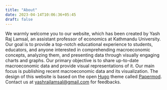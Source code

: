 ```yaml
---
title: "About"
date: 2023-04-14T10:06:36+05:45
draft: false
---
```


We warmly welcome you to our website, which has been created by Yash Raj Lamsal, an assistant professor of economics at Kathmandu University. Our goal is to provide a top-notch educational experience to students, educators, and anyone interested in comprehending macroeconomic concepts, analyzing them, and presenting data through visually engaging charts and graphs. Our primary objective is to share up-to-date macroeconomic data and provide visual representations of it. Our main focus is publishing recent macroeconomic data and its visualization. The design of this website is based on the open  [Hugo](https://gohugo.io/) theme called  [Papermod](https://themes.gohugo.io/themes/hugo-papermod/). Contact us at yashrajlamsal@gmail.com for feedbacks.